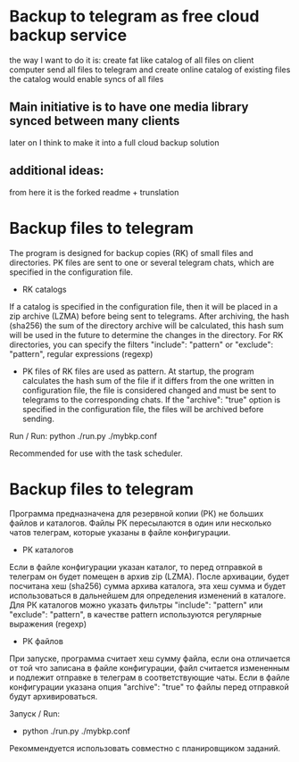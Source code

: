 # Backup to telegram as free cloud backup service
the way I want to do it is:
create fat like catalog of all files on client computer
send all files to telegram and create online catalog of existing files
the catalog would enable syncs of all files

## Main initiative is to have one media library synced between many clients
later on I think to make it into a full cloud backup solution

## additional ideas:



from here it is the forked readme + trunslation
# Backup files to telegram
The program is designed for backup copies (RK) of small files and directories. 
PK files are sent to one or several telegram chats, which are specified in the configuration file. 

- RK catalogs 

If a catalog is specified in the configuration file, then it will be placed in a zip archive (LZMA) before being sent to telegrams. 
After archiving, the hash (sha256) the sum of the directory archive will be calculated, this hash sum will be used in the future to determine the changes in the directory. For RK directories, you can specify the filters "include": "pattern" or "exclude": "pattern", regular expressions (regexp) 
 - PK files
of RK files are used as pattern. At startup, the program calculates the hash sum of the file if it differs from the one written in configuration file, the file is considered changed and must be sent to telegrams to the corresponding chats. 
If the "archive": "true" option is specified in the configuration file, the files will be archived before sending.

Run / Run: python ./run.py ./mybkp.conf 

Recommended for use with the task scheduler.









# Backup files to telegram
Программа предназначена для резервной копии (РК) не больших файлов и каталогов.
Файлы РК пересылаются в один или несколько чатов телеграм, которые указаны в файле конфигурации.

- РК каталогов

Если в файле конфигурации указан каталог, то перед отправкой в телеграм он будет помещен в архив zip (LZMA).
После архивации, будет посчитана хеш (sha256) сумма архива каталога, эта хеш сумма и будет использоваться в дальнейшем для определения изменений в каталоге.
Для РК каталогов можно указать фильтры "include": "pattern" или "exclude": "pattern", в качестве pattern используются регулярные выражения (regexp)

- РК файлов

При запуске, программа считает хеш сумму файла, если она отличается от той что записана в файле конфигурации, файл считается измененным и подлежит отправке в телеграм в соответствующие чаты.
Если в файле конфигурации указана опция "archive": "true" то файлы перед отправкой будут архивироваться.

Запуск / Run:
- python ./run.py ./mybkp.conf

Рекоммендуется использовать совместно с планировщиком заданий.


